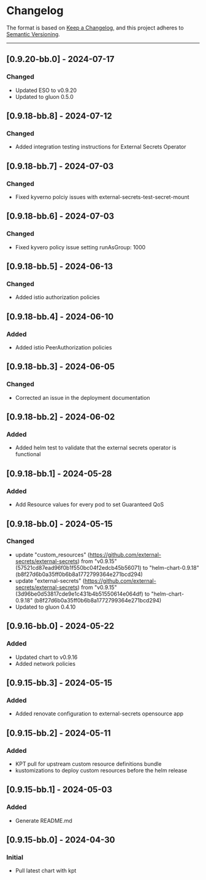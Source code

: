 # Changelog

The format is based on [Keep a Changelog](https://keepachangelog.com/en/1.0.0/), and this project adheres to [Semantic Versioning](https://semver.org/spec/v2.0.0.html).

---
## [0.9.20-bb.0] - 2024-07-17
### Changed
- Updated ESO to v0.9.20
- Updated to gluon 0.5.0

## [0.9.18-bb.8] - 2024-07-12
### Changed
- Added integration testing instructions for External Secrets Operator

## [0.9.18-bb.7] - 2024-07-03
### Changed
- Fixed kyverno polciy issues with external-secrets-test-secret-mount

## [0.9.18-bb.6] - 2024-07-03
### Changed
- Fixed kyvero policy issue setting runAsGroup: 1000

## [0.9.18-bb.5] - 2024-06-13
### Changed
- Added istio authorization policies

## [0.9.18-bb.4] - 2024-06-10
### Added
- Added istio PeerAuthorization policies

## [0.9.18-bb.3] - 2024-06-05
### Changed
- Corrected an issue in the deployment documentation

## [0.9.18-bb.2] - 2024-06-02
### Added
- Added helm test to validate that the external secrets operator is functional


## [0.9.18-bb.1] - 2024-05-28
### Added
- Add Resource values for every pod to set Guaranteed QoS

## [0.9.18-bb.0] - 2024-05-15
### Changed
- update "custom_resources" (https://github.com/external-secrets/external-secrets) from "v0.9.15" (57521cd87ead96f0b1f550bc04f2edcb45b56071) to "helm-chart-0.9.18" (b8f27d6b0a35ff0b6b8a1772799364e271bcd294)
- update "external-secrets" (https://github.com/external-secrets/external-secrets) from "v0.9.15" (3d96be0d53817cde9e1c431b4b51550614e064df) to "helm-chart-0.9.18" (b8f27d6b0a35ff0b6b8a1772799364e271bcd294)
- Updated to gluon 0.4.10

## [0.9.16-bb.0] - 2024-05-22
### Added
- Updated chart to v0.9.16
- Added network policies

## [0.9.15-bb.3] - 2024-05-15
### Added
- Added renovate configuration to external-secrets opensource app

## [0.9.15-bb.2] - 2024-05-11
### Added
- KPT pull for upstream custom resource definitions bundle
- kustomizations to deploy custom resources before the helm release

## [0.9.15-bb.1] - 2024-05-03
### Added
- Generate README.md

## [0.9.15-bb.0] - 2024-04-30
### Initial
- Pull latest chart with kpt
